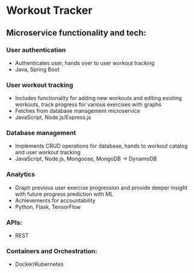 # Workout Tracker

## Microservice functionality and tech:
### User authentication
- Authenticates user, hands over to user workout tracking
- Java, Spring Boot
### User workout tracking
- Includes functionality for adding new workouts and editing existing workouts, track progress for various exercises with graphs
- Fetches from database management microservice
- JavaScript, Node.js/Express.js
### Database management
- Implements CRUD operations for database, hands to workout catalog and user workout tracking
- JavaScript, Node.js, Mongoose, MongoDB -> DynamoDB
### Analytics
- Graph previous user exercise progression and provide deeper insight with future progress prediction with ML
- Achievements for accountability
- Python, Flask, TensorFlow
### APIs: 
- REST
### Containers and Orchestration: 
- Docker/Kubernetes

<!---

## Overview
Workout Tracker is a robust, modern application that allows users to track and monitor their workout progress. The application's main features include user authentication, workout tracking, database management, analytics, and achievements for user accountability. The application is built as a collection of microservices that work in unison to offer a seamless experience to end users.

## Tech Stack
Our application is built using various modern technologies to deliver the best performance and user experience. The technologies used are:

1. **Java** and **Spring Boot** for user authentication.
2. **JavaScript**, **Node.js**, and **Express.js** for user workout tracking.
3. **JavaScript**, **Node.js**, **Mongoose**, and **MongoDB -> DynamoDB** for database management.
4. **Python**, **Flask**, and **TensorFlow** for analytics and achievements.

## Microservices

### User Authentication
This microservice is responsible for user authentication. It verifies user credentials and passes the authenticated user to the user workout tracking microservice. This microservice is implemented using Java and Spring Boot.

### User Workout Tracking
This microservice includes functionality for adding new workouts, editing existing workouts, and tracking progress for various exercises with graphs. It fetches data from the database management microservice and is implemented in JavaScript using Node.js and Express.js.

### Database Management
This microservice implements CRUD (Create, Read, Update, Delete) operations for the database and is responsible for handling data for both the workout catalog and the user workout tracking microservice. The service is implemented in JavaScript, Node.js, and uses Mongoose for object modeling and MongoDB for data storage, which is further transferred to DynamoDB for better scalability and performance.

### Analytics
The analytics microservice uses Python, Flask, and TensorFlow to graph previous user exercise progression and provide deeper insights into the users' workout trends. It also utilizes machine learning for predicting future progress. 

## APIs
The application communicates between different services using REST APIs.

## Containers and Orchestration
To ensure the seamless functioning of our microservices and to handle the lifecycle of containers effectively, we use Docker for containerization and Kubernetes for orchestration. This combination helps us to scale our services up and down based on the demand, ensuring high availability and robust performance of our application.

## Getting Started
Instructions for setting up the local development environment for our application will be added soon. 

## Contribute
Feel free to submit issues and enhancement requests. We'd love to have your contributions to make this project better. 

## License
Details about the project license will be added soon.
-->
